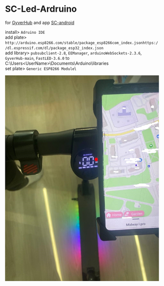 # SC-Led-Ardruino

for [GyverHub](https://github.com/GyverLibs/GyverHub/) and app [SC-android](https://play.google.com/store/apps/details?id=sc.denishik.ru)

install> `Adruino IDE`\
add plate> `http://arduino.esp8266.com/stable/package_esp8266com_index.jsonhttps://dl.espressif.com/dl/package_esp32_index.json`\
add library> `pubsubclient-2.8`, `EEManager`, `arduinoWebSockets-2.3.6`, `GyverHub-main`, `FastLED-3.6.0` to C:\Users\<UserName>\Documents\Arduino\libraries \
set plate> `Generic ESP8266 Module`\

![plot](/photo.jpg)

